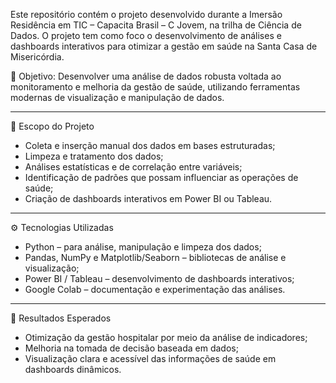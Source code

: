 Este repositório contém o projeto desenvolvido durante a Imersão Residência em TIC – Capacita Brasil – C Jovem, na trilha de Ciência de Dados.
O projeto tem como foco o desenvolvimento de análises e dashboards interativos para otimizar a gestão em saúde na Santa Casa de Misericórdia.

🎯 Objetivo:
Desenvolver uma análise de dados robusta voltada ao monitoramento e melhoria da gestão de saúde, utilizando ferramentas modernas de visualização e manipulação de dados.

---
🧠 Escopo do Projeto
- Coleta e inserção manual dos dados em bases estruturadas;
- Limpeza e tratamento dos dados;
- Análises estatísticas e de correlação entre variáveis;
- Identificação de padrões que possam influenciar as operações de saúde;
- Criação de dashboards interativos em Power BI ou Tableau.
---
⚙️ Tecnologias Utilizadas
- Python – para análise, manipulação e limpeza dos dados;
- Pandas, NumPy e Matplotlib/Seaborn – bibliotecas de análise e visualização;
- Power BI / Tableau – desenvolvimento de dashboards interativos;
- Google Colab – documentação e experimentação das análises.
---
🧩 Resultados Esperados
- Otimização da gestão hospitalar por meio da análise de indicadores;
- Melhoria na tomada de decisão baseada em dados;
- Visualização clara e acessível das informações de saúde em dashboards dinâmicos.
